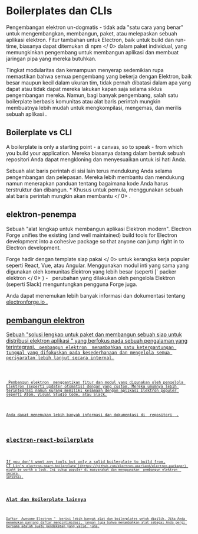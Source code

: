 # Boilerplates dan CLIs

Pengembangan elektron un-dogmatis - tidak ada "satu cara yang benar" untuk mengembangkan, membangun, paket, atau melepaskan sebuah aplikasi elektron. Fitur tambahan untuk Electron, baik untuk build dan run-time, biasanya dapat ditemukan di  npm </ 0> dalam paket individual, yang memungkinkan pengembang untuk membangun aplikasi dan membuat jaringan pipa yang mereka butuhkan.</p> 

Tingkat modularitas dan kemampuan menyerap sedemikian rupa memastikan bahwa semua pengembang yang bekerja dengan Elektron, baik besar maupun kecil dalam ukuran tim, tidak pernah dibatasi dalam apa yang dapat atau tidak dapat mereka lakukan kapan saja selama siklus pengembangan mereka. Namun, bagi banyak pengembang, salah satu boilerplate berbasis komunitas atau alat baris perintah mungkin membuatnya lebih mudah untuk mengkompilasi, mengemas, dan merilis sebuah aplikasi .

## Boilerplate vs CLI

A boilerplate is only a starting point - a canvas, so to speak - from which you build your application. Mereka biasanya datang dalam bentuk sebuah repositori Anda dapat mengkloning dan menyesuaikan untuk isi hati Anda.

Sebuah alat baris perintah di sisi lain terus mendukung Anda selama pengembangan dan pelepasan. Mereka lebih membantu dan mendukung namun menerapkan panduan tentang bagaimana kode Anda harus terstruktur dan dibangun. * Khusus untuk pemula, menggunakan sebuah alat baris perintah mungkin akan membantu </ 0> .</p> 

## elektron-penempa

Sebuah "alat lengkap untuk membangun aplikasi Elektron modern". Electron Forge unifies the existing (and well maintained) build tools for Electron development into a cohesive package so that anyone can jump right in to Electron development.

Forge hadir dengan  template siap pakai </ 0> untuk kerangka kerja populer seperti React, Vue, atau Angular. Menggunakan modul inti yang sama yang digunakan oleh komunitas Elektron yang lebih besar (seperti [` packer elektron </ 0> ) -  
perubahan yang dilakukan oleh pengelola Elektron (seperti Slack) menguntungkan pengguna Forge juga.</p>

<p>Anda dapat menemukan lebih banyak informasi dan dokumentasi tentang <a href="https://electronforge.io/"> electronforge.io </ 0> .</p>

<h2>pembangun elektron</h2>

<p>Sebuah "solusi lengkap untuk paket dan membangun sebuah siap untuk distribusi elektron aplikasi " yang berfokus pada sebuah pengalaman yang terintegrasi. <a href="https://github.com/electron-userland/electron-builder"><code> pembangun elektron </ 0> menambahkan satu ketergantungan tunggal yang difokuskan pada kesederhanaan dan mengelola semua persyaratan lebih lanjut secara internal.</p>

<p><code> Pembangun elektron </ 0> menggantikan fitur dan modul yang digunakan oleh pengelola Elektron (seperti updater otomatis) dengan yang custom. Mereka umumnya lebih terintegrasi namun kurang memiliki kesamaan dengan aplikasi Elektron populer seperti Atom, Visual Studio Code, atau Slack.</p>

<p>Anda dapat menemukan lebih banyak informasi dan dokumentasi di <a href="https://github.com/electron-userland/electron-builder"> repositori </ 0> .</p>

<h2>electron-react-boilerplate</h2>

<p>If you don't want any tools but only a solid boilerplate to build from,
CT Lin's <a href="https://github.com/chentsulin/electron-react-boilerplate"><code>electron-react-boilerplate`](https://github.com/electron-userland/electron-packager) might be worth a look. Ini cukup populer di masyarakat dan menggunakan  pembangun elektron </ 0> secara 
internal.</p>

<h2>Alat dan Boilerplate lainnya</h2>

<p>Daftar </ strong> Awesome Electron " </ 0> berisi lebih banyak alat dan boilerplates untuk dipilih. Jika Anda menemukan panjang daftar mengintimidasi, jangan lupa bahwa menambahkan alat sebagai Anda pergi bersama adalah suatu pendekatan yang valid, juga.</p>